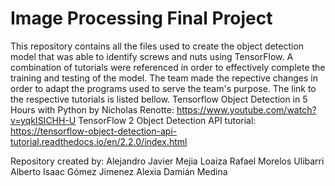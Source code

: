 # Image Processing Final Project
This repository contains all the files used to create the object detection model that was able to identify screws and nuts using TensorFlow. A combination of tutorials were referenced in order to effectively complete the training and testing of the model. The team made the repective changes in order to adapt the programs used to serve the team's purpose. The link to the respective tutorials is listed bellow.
Tensorflow Object Detection in 5 Hours with Python by Nicholas Renotte: https://www.youtube.com/watch?v=yqkISICHH-U
TensorFlow 2 Object Detection API tutorial: https://tensorflow-object-detection-api-tutorial.readthedocs.io/en/2.2.0/index.html




Repository created by:
Alejandro Javier Mejia Loaiza
Rafael Morelos Ulibarri
Alberto Isaac Gómez Jimenez
Alexia Damián Medina
